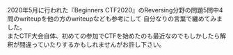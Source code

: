 2020年5月に行われた『Beginners CTF2020』のReversing分野の問題5問中4問のwriteupを他の方のwriteupなども参考にして
自分なりの言葉で纏めてみました。<br>
またCTF大会自体、初めての参加でCTFを始めたのも最近なのでもしかしたら解釈が間違っていたりするかもしれませんがお許し下さい。
